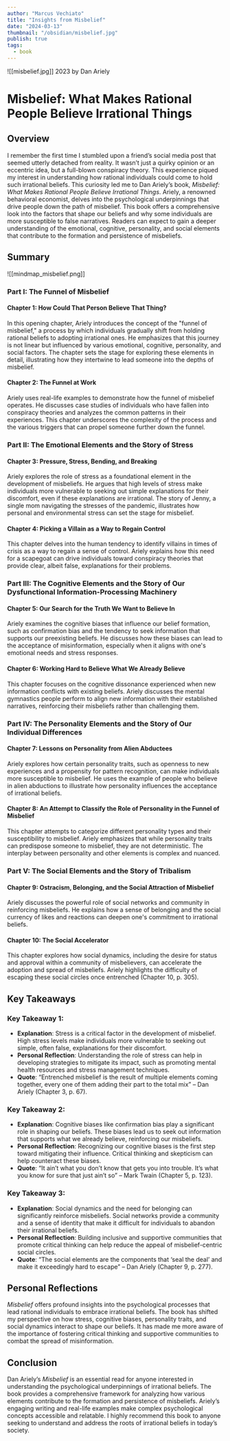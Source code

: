 ```yaml
---
author: "Marcus Vechiato"
title: "Insights from Misbelief"
date: "2024-03-13"
thumbnail: "/obsidian/misbelief.jpg"
publish: true
tags: 
  - book
--- 
```

![[misbelief.jpg]]
2023 by Dan Ariely
# Misbelief: What Makes Rational People Believe Irrational Things

## Overview
I remember the first time I stumbled upon a friend’s social media post that seemed utterly detached from reality. It wasn’t just a quirky opinion or an eccentric idea, but a full-blown conspiracy theory. This experience piqued my interest in understanding how rational individuals could come to hold such irrational beliefs. This curiosity led me to Dan Ariely’s book, *Misbelief: What Makes Rational People Believe Irrational Things*. Ariely, a renowned behavioral economist, delves into the psychological underpinnings that drive people down the path of misbelief. This book offers a comprehensive look into the factors that shape our beliefs and why some individuals are more susceptible to false narratives. Readers can expect to gain a deeper understanding of the emotional, cognitive, personality, and social elements that contribute to the formation and persistence of misbeliefs.

## Summary
![[mindmap_misbelief.png]]
### Part I: The Funnel of Misbelief

#### Chapter 1: How Could That Person Believe That Thing?
In this opening chapter, Ariely introduces the concept of the "funnel of misbelief," a process by which individuals gradually shift from holding rational beliefs to adopting irrational ones. He emphasizes that this journey is not linear but influenced by various emotional, cognitive, personality, and social factors. The chapter sets the stage for exploring these elements in detail, illustrating how they intertwine to lead someone into the depths of misbelief.

#### Chapter 2: The Funnel at Work
Ariely uses real-life examples to demonstrate how the funnel of misbelief operates. He discusses case studies of individuals who have fallen into conspiracy theories and analyzes the common patterns in their experiences. This chapter underscores the complexity of the process and the various triggers that can propel someone further down the funnel.

### Part II: The Emotional Elements and the Story of Stress

#### Chapter 3: Pressure, Stress, Bending, and Breaking
Ariely explores the role of stress as a foundational element in the development of misbeliefs. He argues that high levels of stress make individuals more vulnerable to seeking out simple explanations for their discomfort, even if these explanations are irrational. The story of Jenny, a single mom navigating the stresses of the pandemic, illustrates how personal and environmental stress can set the stage for misbelief.

#### Chapter 4: Picking a Villain as a Way to Regain Control
This chapter delves into the human tendency to identify villains in times of crisis as a way to regain a sense of control. Ariely explains how this need for a scapegoat can drive individuals toward conspiracy theories that provide clear, albeit false, explanations for their problems.

### Part III: The Cognitive Elements and the Story of Our Dysfunctional Information-Processing Machinery

#### Chapter 5: Our Search for the Truth We Want to Believe In
Ariely examines the cognitive biases that influence our belief formation, such as confirmation bias and the tendency to seek information that supports our preexisting beliefs. He discusses how these biases can lead to the acceptance of misinformation, especially when it aligns with one's emotional needs and stress responses.

#### Chapter 6: Working Hard to Believe What We Already Believe
This chapter focuses on the cognitive dissonance experienced when new information conflicts with existing beliefs. Ariely discusses the mental gymnastics people perform to align new information with their established narratives, reinforcing their misbeliefs rather than challenging them.

### Part IV: The Personality Elements and the Story of Our Individual Differences

#### Chapter 7: Lessons on Personality from Alien Abductees
Ariely explores how certain personality traits, such as openness to new experiences and a propensity for pattern recognition, can make individuals more susceptible to misbelief. He uses the example of people who believe in alien abductions to illustrate how personality influences the acceptance of irrational beliefs.

#### Chapter 8: An Attempt to Classify the Role of Personality in the Funnel of Misbelief
This chapter attempts to categorize different personality types and their susceptibility to misbelief. Ariely emphasizes that while personality traits can predispose someone to misbelief, they are not deterministic. The interplay between personality and other elements is complex and nuanced.

### Part V: The Social Elements and the Story of Tribalism

#### Chapter 9: Ostracism, Belonging, and the Social Attraction of Misbelief
Ariely discusses the powerful role of social networks and community in reinforcing misbeliefs. He explains how a sense of belonging and the social currency of likes and reactions can deepen one's commitment to irrational beliefs.

#### Chapter 10: The Social Accelerator
This chapter explores how social dynamics, including the desire for status and approval within a community of misbelievers, can accelerate the adoption and spread of misbeliefs. Ariely highlights the difficulty of escaping these social circles once entrenched (Chapter 10, p. 305).

## Key Takeaways

### Key Takeaway 1:
- **Explanation**: Stress is a critical factor in the development of misbelief. High stress levels make individuals more vulnerable to seeking out simple, often false, explanations for their discomfort.
- **Personal Reflection**: Understanding the role of stress can help in developing strategies to mitigate its impact, such as promoting mental health resources and stress management techniques.
- **Quote**: “Entrenched misbelief is the result of multiple elements coming together, every one of them adding their part to the total mix” – Dan Ariely (Chapter 3, p. 67).

### Key Takeaway 2:
- **Explanation**: Cognitive biases like confirmation bias play a significant role in shaping our beliefs. These biases lead us to seek out information that supports what we already believe, reinforcing our misbeliefs.
- **Personal Reflection**: Recognizing our cognitive biases is the first step toward mitigating their influence. Critical thinking and skepticism can help counteract these biases.
- **Quote**: “It ain’t what you don’t know that gets you into trouble. It’s what you know for sure that just ain’t so” – Mark Twain (Chapter 5, p. 123).

### Key Takeaway 3:
- **Explanation**: Social dynamics and the need for belonging can significantly reinforce misbeliefs. Social networks provide a community and a sense of identity that make it difficult for individuals to abandon their irrational beliefs.
- **Personal Reflection**: Building inclusive and supportive communities that promote critical thinking can help reduce the appeal of misbelief-centric social circles.
- **Quote**: “The social elements are the components that ‘seal the deal’ and make it exceedingly hard to escape” – Dan Ariely (Chapter 9, p. 277).

## Personal Reflections
*Misbelief* offers profound insights into the psychological processes that lead rational individuals to embrace irrational beliefs. The book has shifted my perspective on how stress, cognitive biases, personality traits, and social dynamics interact to shape our beliefs. It has made me more aware of the importance of fostering critical thinking and supportive communities to combat the spread of misinformation. 

## Conclusion
Dan Ariely’s *Misbelief* is an essential read for anyone interested in understanding the psychological underpinnings of irrational beliefs. The book provides a comprehensive framework for analyzing how various elements contribute to the formation and persistence of misbeliefs. Ariely’s engaging writing and real-life examples make complex psychological concepts accessible and relatable. I highly recommend this book to anyone seeking to understand and address the roots of irrational beliefs in today’s society.

